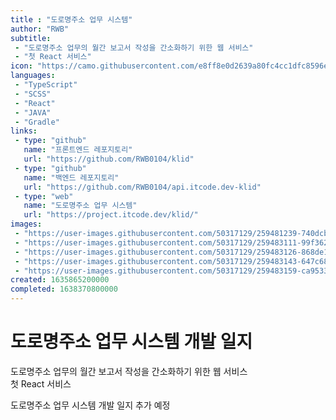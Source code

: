 ```yaml
---
title : "도로명주소 업무 시스템"
author: "RWB"
subtitle:
 - "도로명주소 업무의 월간 보고서 작성을 간소화하기 위한 웹 서비스"
 - "첫 React 서비스"
icon: "https://camo.githubusercontent.com/e8ff8e0d2639a80fc4cc1dfc8596ea040422ea92ca793a42a78e78ce4a4cdf80/68747470733a2f2f70726f6a6563742e6974636f64652e6465762f6b6c69642f6c6f676f2e706e67"
languages:
 - "TypeScript"
 - "SCSS"
 - "React"
 - "JAVA"
 - "Gradle"
links:
 - type: "github"
   name: "프론트엔드 레포지토리"
   url: "https://github.com/RWB0104/klid"
 - type: "github"
   name: "백엔드 레포지토리"
   url: "https://github.com/RWB0104/api.itcode.dev-klid"
 - type: "web"
   name: "도로명주소 업무 시스템"
   url: "https://project.itcode.dev/klid/"
images:
 - "https://user-images.githubusercontent.com/50317129/259481239-740dcbd3-f037-4d2b-92fa-9054225b1621.png"
 - "https://user-images.githubusercontent.com/50317129/259483111-99f36269-452a-4c07-ae31-7de39cd42657.png"
 - "https://user-images.githubusercontent.com/50317129/259483126-868de184-51fe-4896-9c09-e137d1e6c7ab.png"
 - "https://user-images.githubusercontent.com/50317129/259483143-647c6811-c8fa-4e9b-895f-96f61c4e32d9.png"
 - "https://user-images.githubusercontent.com/50317129/259483159-ca953346-aa27-4de5-85ca-9bfe537708db.png"
created: 1635865200000
completed: 1638370800000
---
```


# 도로명주소 업무 시스템 개발 일지

도로명주소 업무의 월간 보고서 작성을 간소화하기 위한 웹 서비스  
첫 React 서비스

도로명주소 업무 시스템 개발 일지 추가 예정